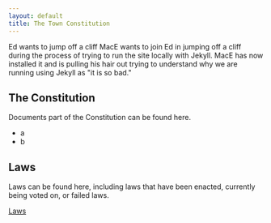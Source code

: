 ```yaml
---
layout: default
title: The Town Constitution
---
```



Ed wants to jump off a cliff
MacE wants to join Ed in jumping off a cliff during the process of trying to run the site locally with Jekyll.
MacE has now installed it and is pulling his hair out trying to understand why we are running using Jekyll as "it is so bad."

## The Constitution
Documents part of the Constitution can be found here.
- a
- b


## Laws
Laws can be found here, including laws that have been enacted, currently being voted on, or failed laws.

[Laws](/laws/town-laws.md)


<div id="news"></div>
